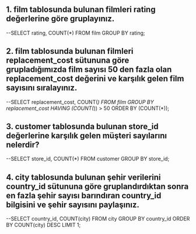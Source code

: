 ## 1. film tablosunda bulunan filmleri rating değerlerine göre gruplayınız.

--SELECT rating, COUNT(*) FROM film GROUP BY rating;

## 2. film tablosunda bulunan filmleri replacement_cost sütununa göre grupladığımızda film sayısı 50 den fazla olan replacement_cost değerini ve karşılık gelen film sayısını sıralayınız.

--SELECT replacement_cost, COUNT(*) FROM film GROUP BY replacement_cost HAVING (COUNT(*)) > 50 ORDER BY (COUNT(*));

## 3. customer tablosunda bulunan store_id değerlerine karşılık gelen müşteri sayılarını nelerdir? 

--SELECT store_id, COUNT(*) FROM customer GROUP BY store_id;

## 4. city tablosunda bulunan şehir verilerini country_id sütununa göre gruplandırdıktan sonra en fazla şehir sayısı barındıran country_id bilgisini ve şehir sayısını paylaşınız.

--SELECT country_id, COUNT(city) FROM city GROUP BY country_id ORDER BY COUNT(city) DESC LIMIT 1;
